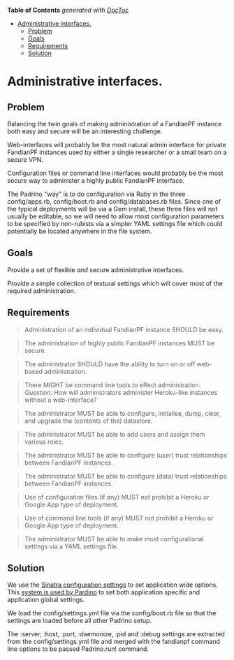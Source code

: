 **Table of Contents**  *generated with [DocToc](http://doctoc.herokuapp.com/)*

- [Administrative interfaces.](#administrative-interfaces)
	- [Problem](#problem)
	- [Goals](#goals)
	- [Requirements](#requirements)
	- [Solution](#solution)

# Administrative interfaces.

## Problem

Balancing the twin goals of making administration of a FandianPF
instance both easy and secure will be an interesting challenge.

Web-interfaces will probably be the most natural admin interface for
private FandianPF instances used by either a single researcher or a
small team on a secure VPN.

Configuration files or command line interfaces would probably be the
most secure way to administer a highly public FandianPF interface.

The Padrino "way" is to do configuration via Ruby in the three 
config/apps.rb, config/boot.rb and config/databases.rb files.  Since 
one of the typical deployments will be via a Gem install, these three 
files will not usually be editable, so we will need to allow most 
configuration parameters to be specified by non-rubists via a simpler 
YAML settings file which could potentially be located anywhere in the 
file system.

## Goals

Provide a set of flexible *and* secure administrative interfaces.

Provide a simple collection of textural settings which will cover most 
of the required administration.

## Requirements

> Administration of an individual FandianPF instance SHOULD be easy.

> The administration of highly public FandianPF instances MUST be
> secure.

> The administrator SHOULD have the ability to turn on or off web-based
> administration.

> There MIGHT be command line tools to effect administration.
> *Question:* How will administrators administer Heroku-like
> instances without a web-interface?

> The administrator MUST be able to configure, initialise, dump, clear,
> and upgrade the (contents of the) datastore.

> The administrator MUST be able to add users and assign them various
> roles.

> The administrator MUST be able to configure (user) trust
> relationships between FandianPF instances.

> The administrator MUST be able to configure (data) trust
> relationships between FandianPF instances.

> Use of configuration files (if any) MUST not prohibit a Heroku or
> Google App type of deployment.

> Use of command line tools (if any) MUST not prohibit a Heroku or
> Google App type of deployment.

> The administrator MUST be able to make most configurational settings 
> via a YAML settings file.

## Solution

We use the [Sinatra configuration 
settings](http://www.sinatrarb.com/configuration.html) to set 
application wide options. This [system is used by 
Pardino](http://www.padrinorb.com/blog/padrino-0-9-27-project-settings-routing-compatibility-and-bug-fixes) 
to set both application specific and application global settings.

We load the config/settings.yml file via the config/boot.rb file so 
that the settings are loaded before all other Padrino setup.

The :server, :host, :port, :daemonize, :pid and :debug settings are 
extracted from the config/settings.yml file and merged with the 
fandianpf command line options to be passed Padrino.run! command.
